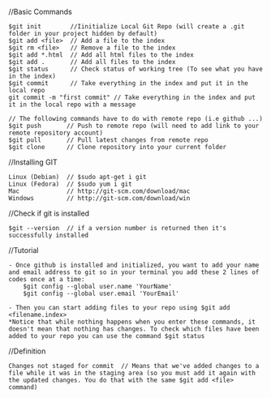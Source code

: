 //Basic Commands

    $git init        //Iinitialize Local Git Repo (will create a .git folder in your project hidden by default)
    $git add <file>  // Add a file to the index
    $git rm <file>   // Remove a file to the index
    $git add *.html  // Add all html files to the index
    $git add .       // Add all files to the index
    $git status      // Check status of working tree (To see what you have in the index)
    $git commit      // Take everything in the index and put it in the local repo
    git commit -m "first commit" // Take everything in the index and put it in the local repo with a message

    // The following commands have to do with remote repo (i.e github ...)
    $git push       // Push to remote repo (will need to add link to your remote repository account)
    $git pull       // Pull latest changes from remote repo
    $git clone      // Clone repository into your current folder

//Installing GIT

    Linux (Debian)  // $sudo apt-get i git
    Linux (Fedora)  // $sudo yum i git
    Mac             // http://git-scm.com/download/mac
    Windows         // http://git-scm.com/download/win

//Check if git is installed

    $git --version  // if a version number is returned then it's successfully installed

//Tutorial

    - Once github is installed and initialized, you want to add your name and email address to git so in your terminal you add these 2 lines of codes once at a time:
        $git config --global user.name 'YourName'
        $git config --global user.email 'YourEmail'

    - Then you can start adding files to your repo using $git add <filename.index>
    *Notice that while nothing happens when you enter these commands, it doesn't mean that nothing has changes. To check which files have been added to your repo you can use the command $git status

//Definition

    Changes not staged for commit  // Means that we've added changes to a file while it was in the staging area (so you must add it again with the updated changes. You do that with the same $git add <file> command)
